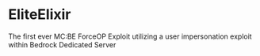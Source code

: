 # EliteElixir
The first ever MC:BE ForceOP Exploit utilizing a user impersonation exploit within Bedrock Dedicated Server
